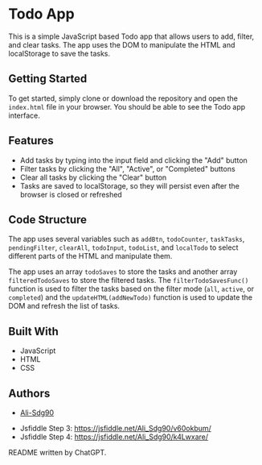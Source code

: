 <h1>Todo App</h1>
<p>This is a simple JavaScript based Todo app that allows users to add, filter, and clear tasks. The app uses the DOM to manipulate the HTML and localStorage to save the tasks.</p>
<h2>Getting Started</h2>
<p>To get started, simply clone or download the repository and open the <code>index.html</code> file in your browser. You should be able to see the Todo app interface.</p>
<h2>Features</h2>
<ul><li>Add tasks by typing into the input field and clicking the "Add" button</li><li>Filter tasks by clicking the "All", "Active", or "Completed" buttons</li><li>Clear all tasks by clicking the "Clear" button</li><li>Tasks are saved to localStorage, so they will persist even after the browser is closed or refreshed</li></ul>
<h2>Code Structure</h2>
<p>The app uses several variables such as <code>addBtn</code>, <code>todoCounter</code>, <code>taskTasks</code>, <code>pendingFilter</code>, <code>clearAll</code>, <code>todoInput</code>, <code>todoList</code>, and <code>localTodo</code> to select different parts of the HTML and manipulate them.</p>
<p>The app uses an array <code>todoSaves</code> to store the tasks and another array <code>filteredTodoSaves</code> to store the filtered tasks. The <code>filterTodoSavesFunc()</code> function is used to filter the tasks based on the filter mode (<code>all</code>, <code>active</code>, or <code>completed</code>) and the <code>updateHTML(addNewTodo)</code> function is used to update the DOM and refresh the list of tasks.</p>
<h2>Built With</h2>
<ul><li>JavaScript</li><li>HTML</li><li>CSS</li></ul>
<h2>Authors</h2>
<ul><li><a href="https://github.com/Ali-Sdg90" target="_new">Ali-Sdg90</a></li></ul>
<ul><li>Jsfiddle Step 3: <a href="https://jsfiddle.net/Ali_Sdg90/v60okbum/">https://jsfiddle.net/Ali_Sdg90/v60okbum/</a>
<li>Jsfiddle Step 4: <a href="https://jsfiddle.net/Ali_Sdg90/k4Lwxare/">https://jsfiddle.net/Ali_Sdg90/k4Lwxare/</a></ul>
<p>README written by ChatGPT.</p>
